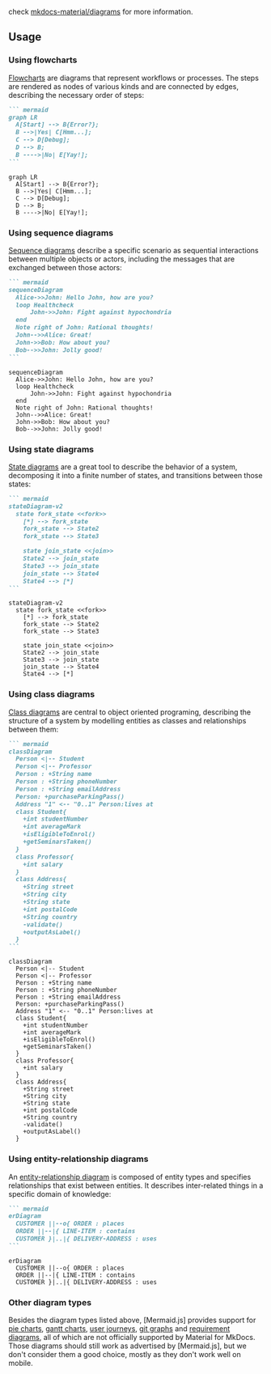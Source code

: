 check [mkdocs-material/diagrams](https://squidfunk.github.io/mkdocs-material/reference/diagrams/) for more information.

## Usage

### Using flowcharts

[Flowcharts] are diagrams that represent workflows or processes. The steps
are rendered as nodes of various kinds and are connected by edges, describing
the necessary order of steps:

```` markdown title="Flow chart"
``` mermaid
graph LR
  A[Start] --> B{Error?};
  B -->|Yes| C[Hmm...];
  C --> D[Debug];
  D --> B;
  B ---->|No| E[Yay!];
```
````

<div class="result" markdown>

``` mermaid
graph LR
  A[Start] --> B{Error?};
  B -->|Yes| C[Hmm...];
  C --> D[Debug];
  D --> B;
  B ---->|No| E[Yay!];
```

</div>

  [Flowcharts]: https://mermaid-js.github.io/mermaid/#/flowchart

### Using sequence diagrams

[Sequence diagrams] describe a specific scenario as sequential interactions 
between multiple objects or actors, including the messages that are exchanged
between those actors:

```` markdown title="Sequence diagram"
``` mermaid
sequenceDiagram
  Alice->>John: Hello John, how are you?
  loop Healthcheck
      John->>John: Fight against hypochondria
  end
  Note right of John: Rational thoughts!
  John-->>Alice: Great!
  John->>Bob: How about you?
  Bob-->>John: Jolly good!
```
````

<div class="result" markdown>

``` mermaid
sequenceDiagram
  Alice->>John: Hello John, how are you?
  loop Healthcheck
      John->>John: Fight against hypochondria
  end
  Note right of John: Rational thoughts!
  John-->>Alice: Great!
  John->>Bob: How about you?
  Bob-->>John: Jolly good!
```

</div>

  [Sequence diagrams]: https://mermaid-js.github.io/mermaid/#/sequenceDiagram

### Using state diagrams

[State diagrams] are a great tool to describe the behavior of a system,
decomposing it into a finite number of states, and transitions between those
states:

```` markdown title="State diagram"
``` mermaid
stateDiagram-v2
  state fork_state <<fork>>
    [*] --> fork_state
    fork_state --> State2
    fork_state --> State3

    state join_state <<join>>
    State2 --> join_state
    State3 --> join_state
    join_state --> State4
    State4 --> [*]
```
````

<div class="result" markdown>

``` mermaid
stateDiagram-v2
  state fork_state <<fork>>
    [*] --> fork_state
    fork_state --> State2
    fork_state --> State3

    state join_state <<join>>
    State2 --> join_state
    State3 --> join_state
    join_state --> State4
    State4 --> [*]
```

</div>

  [State diagrams]: https://mermaid-js.github.io/mermaid/#/stateDiagram

### Using class diagrams

[Class diagrams] are central to object oriented programing, describing the
structure of a system by modelling entities as classes and relationships between
them:

```` markdown title="Class diagram"
``` mermaid
classDiagram
  Person <|-- Student
  Person <|-- Professor
  Person : +String name
  Person : +String phoneNumber
  Person : +String emailAddress
  Person: +purchaseParkingPass()
  Address "1" <-- "0..1" Person:lives at
  class Student{
    +int studentNumber
    +int averageMark
    +isEligibleToEnrol()
    +getSeminarsTaken()
  }
  class Professor{
    +int salary
  }
  class Address{
    +String street
    +String city
    +String state
    +int postalCode
    +String country
    -validate()
    +outputAsLabel()  
  }
```
````

<div class="result" markdown>

``` mermaid
classDiagram
  Person <|-- Student
  Person <|-- Professor
  Person : +String name
  Person : +String phoneNumber
  Person : +String emailAddress
  Person: +purchaseParkingPass()
  Address "1" <-- "0..1" Person:lives at
  class Student{
    +int studentNumber
    +int averageMark
    +isEligibleToEnrol()
    +getSeminarsTaken()
  }
  class Professor{
    +int salary
  }
  class Address{
    +String street
    +String city
    +String state
    +int postalCode
    +String country
    -validate()
    +outputAsLabel()  
  }
```

</div>

  [Class diagrams]: https://mermaid-js.github.io/mermaid/#/classDiagram

### Using entity-relationship diagrams

An [entity-relationship diagram] is composed of entity types and specifies
relationships that exist between entities. It describes inter-related things in
a specific domain of knowledge:

```` markdown title="Entity-relationship diagram"
``` mermaid
erDiagram
  CUSTOMER ||--o{ ORDER : places
  ORDER ||--|{ LINE-ITEM : contains
  CUSTOMER }|..|{ DELIVERY-ADDRESS : uses
```
````

<div class="result" markdown>

``` mermaid
erDiagram
  CUSTOMER ||--o{ ORDER : places
  ORDER ||--|{ LINE-ITEM : contains
  CUSTOMER }|..|{ DELIVERY-ADDRESS : uses
```

</div>

  [entity-relationship diagram]: https://mermaid-js.github.io/mermaid/#/entityRelationshipDiagram

### Other diagram types

Besides the diagram types listed above, [Mermaid.js] provides support for
[pie charts], [gantt charts], [user journeys], [git graphs] and
[requirement diagrams], all of which are not officially supported by Material
for MkDocs. Those diagrams should still work as advertised by [Mermaid.js], but
we don't consider them a good choice, mostly as they don't work well on mobile.

  [pie charts]: https://mermaid-js.github.io/mermaid/#/pie
  [gantt charts]: https://mermaid-js.github.io/mermaid/#/gantt
  [user journeys]: https://mermaid-js.github.io/mermaid/#/user-journey
  [git graphs]: https://mermaid-js.github.io/mermaid/#/gitgraph
  [requirement diagrams]: https://mermaid-js.github.io/mermaid/#/requirementDiagram
